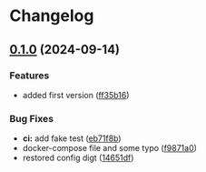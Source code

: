 # Changelog

## [0.1.0](https://github.com/llorenzinho/meteo_api/compare/v0.0.1...v0.1.0) (2024-09-14)


### Features

* added first version ([ff35b16](https://github.com/llorenzinho/meteo_api/commit/ff35b16a94cd59518fbd4f41ed46a2f0a2f249e5))


### Bug Fixes

* **ci:** add fake test ([eb71f8b](https://github.com/llorenzinho/meteo_api/commit/eb71f8baf953734a3036f64a12a19f60cb3aaa91))
* docker-compose file and some typo ([f9871a0](https://github.com/llorenzinho/meteo_api/commit/f9871a082707fb37a34135c61416dfa0765ae43a))
* restored config digt ([14651df](https://github.com/llorenzinho/meteo_api/commit/14651df47a7d01f3525698425e53663e62fe3ee9))
